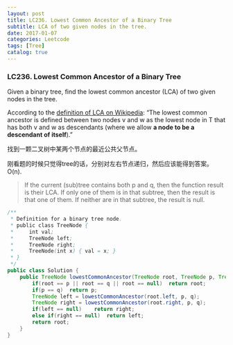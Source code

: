 ```yaml
---
layout: post
title: LC236. Lowest Common Ancestor of a Binary Tree
subtitle: LCA of two given nodes in the tree.
date: 2017-01-07
categories: Leetcode
tags: [Tree]
catalog: true
---
```


###  LC236. Lowest Common Ancestor of a Binary Tree

Given a binary tree, find the lowest common ancestor (LCA) of two given nodes in the tree.

According to the [definition of LCA on Wikipedia](https://en.wikipedia.org/wiki/Lowest_common_ancestor): “The lowest common ancestor is defined between two nodes v and w as the lowest node in T that has both v and w as descendants (where we allow **a node to be a descendant of itself**).”

找到一颗二叉树中某两个节点的最近公共父节点。

刚看题的时候只觉得tree的话，分别对左右节点递归，然后应该能得到答案。O(n).

> If the current (sub)tree contains both p and q, then the function result is their LCA. If only one of them is in that subtree, then the result is that one of them. If neither are in that subtree, the result is null. 

```java
/**
 * Definition for a binary tree node.
 * public class TreeNode {
 *     int val;
 *     TreeNode left;
 *     TreeNode right;
 *     TreeNode(int x) { val = x; }
 * }
 */
public class Solution {
    public TreeNode lowestCommonAncestor(TreeNode root, TreeNode p, TreeNode q) {
        if(root == p || root == q || root == null)  return root;
        if(p == q)  return p;
        TreeNode left = lowestCommonAncestor(root.left, p, q);
        TreeNode right = lowestCommonAncestor(root.right, p, q);
        if(left == null)    return right;
        else if(right == null)  return left;
        return root;
    }
}
```


